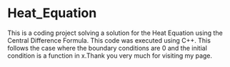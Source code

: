 # Heat_Equation
This is a coding project solving a solution for the Heat Equation using the Central Difference Formula. This code was executed using C++. This follows the case where the boundary conditions are 0 and the initial condition is a function in x.Thank you very much for visiting my page. 
